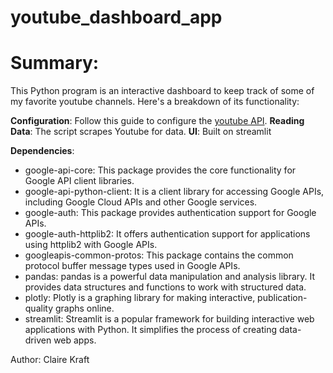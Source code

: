 # youtube_dashboard_app
# Summary:
This Python program is an interactive dashboard to keep track of some of my favorite youtube channels. Here's a breakdown of its functionality:

__Configuration__: Follow this guide to configure the [youtube API](https://developers.google.com/youtube/v3/getting-started).
__Reading Data__: The script scrapes Youtube for data.
__UI__: Built on streamlit

__Dependencies__:
- google-api-core: This package provides the core functionality for Google API client libraries.
- google-api-python-client: It is a client library for accessing Google APIs, including Google Cloud APIs and other Google services.
- google-auth: This package provides authentication support for Google APIs.
- google-auth-httplib2: It offers authentication support for applications using httplib2 with Google APIs.
- googleapis-common-protos: This package contains the common protocol buffer message types used in Google APIs.
- pandas: pandas is a powerful data manipulation and analysis library. It provides data structures and functions to work with structured data.
- plotly: Plotly is a graphing library for making interactive, publication-quality graphs online.
- streamlit: Streamlit is a popular framework for building interactive web applications with Python. It simplifies the process of creating data-driven web apps.


Author:
Claire Kraft


